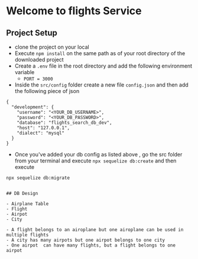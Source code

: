 # Welcome to flights Service 


## Project Setup
- clone the project on your local
- Execute `npm install` on the same path as of your root directory of the downloaded project
- Create a `.env` file in the root directory and add the following environment variable
    - `PORT = 3000`
- Inside the `src/config` folder create a new file `config.json` and then add the following
piece of json

```
{
  "development": {
    "username": "<YOUR_DB_USERNAME>",
    "password": "<YOUR_DB_PASSWORD>",
    "database": "flights_search_db_dev",
    "host": "127.0.0.1",
    "dialect": "mysql"
  }
}
```

-  Once you've added your db config as listed above , go the src folder from your
terminal and execute `npx sequelize db:create` 
and then execute 

`npx sequelize db:migrate`
```

## DB Design

- Airplane Table
- Flight
- Airpot
- City

- A flight belongs to an airoplane but one airoplane can be used in multiple flights
- A city has many airpots but one airpot belongs to one city
- One airpot  can have many flights, but a flight belongs to one airpot
